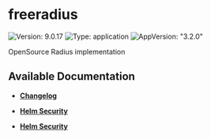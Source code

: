 # freeradius

![Version: 9.0.17](https://img.shields.io/badge/Version-9.0.17-informational?style=flat-square) ![Type: application](https://img.shields.io/badge/Type-application-informational?style=flat-square) ![AppVersion: "3.2.0"](https://img.shields.io/badge/AppVersion-"3.2.0"-informational?style=flat-square)

OpenSource Radius implementation

## Available Documentation

- [**Changelog**](CHANGELOG)

- [**Helm Security**](container-security)

- [**Helm Security**](helm-security)

